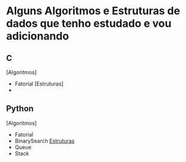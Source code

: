 # Alguns Algoritmos e Estruturas de dados que tenho estudado e vou adicionando 

## C
[Algoritmos]
  -  Fatorial
[Estruturas]
  -
## Python
[Algoritmos]
  - Fatorial
  - BinarySearch
[Estruturas]()
  - Queue
  - Stack

